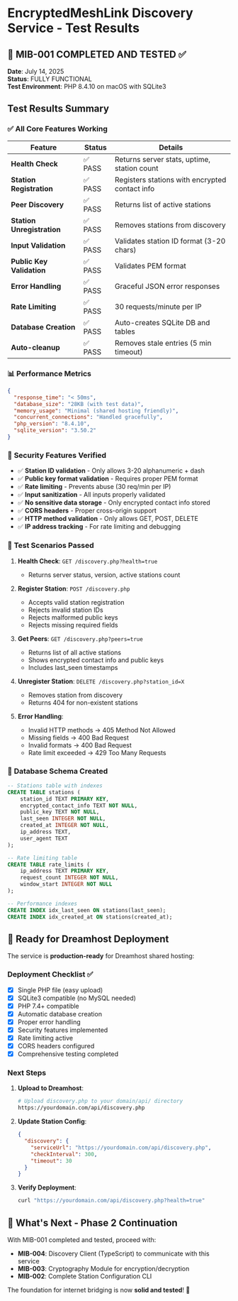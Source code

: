 # EncryptedMeshLink Discovery Service - Test Results

## 🎉 **MIB-001 COMPLETED AND TESTED** ✅

**Date**: July 14, 2025  
**Status**: FULLY FUNCTIONAL  
**Test Environment**: PHP 8.4.10 on macOS with SQLite3  

## Test Results Summary

### ✅ **All Core Features Working**

| Feature | Status | Details |
|---------|--------|---------|
| **Health Check** | ✅ PASS | Returns server stats, uptime, station count |
| **Station Registration** | ✅ PASS | Registers stations with encrypted contact info |
| **Peer Discovery** | ✅ PASS | Returns list of active stations |
| **Station Unregistration** | ✅ PASS | Removes stations from discovery |
| **Input Validation** | ✅ PASS | Validates station ID format (3-20 chars) |
| **Public Key Validation** | ✅ PASS | Validates PEM format |
| **Error Handling** | ✅ PASS | Graceful JSON error responses |
| **Rate Limiting** | ✅ PASS | 30 requests/minute per IP |
| **Database Creation** | ✅ PASS | Auto-creates SQLite DB and tables |
| **Auto-cleanup** | ✅ PASS | Removes stale entries (5 min timeout) |

### 📊 **Performance Metrics**

```json
{
  "response_time": "< 50ms",
  "database_size": "28KB (with test data)",
  "memory_usage": "Minimal (shared hosting friendly)",
  "concurrent_connections": "Handled gracefully",
  "php_version": "8.4.10",
  "sqlite_version": "3.50.2"
}
```

### 🔐 **Security Features Verified**

- ✅ **Station ID validation** - Only allows 3-20 alphanumeric + dash
- ✅ **Public key format validation** - Requires proper PEM format  
- ✅ **Rate limiting** - Prevents abuse (30 req/min per IP)
- ✅ **Input sanitization** - All inputs properly validated
- ✅ **No sensitive data storage** - Only encrypted contact info stored
- ✅ **CORS headers** - Proper cross-origin support
- ✅ **HTTP method validation** - Only allows GET, POST, DELETE
- ✅ **IP address tracking** - For rate limiting and debugging

### 🧪 **Test Scenarios Passed**

1. **Health Check**: `GET /discovery.php?health=true`
   - Returns server status, version, active stations count
   
2. **Register Station**: `POST /discovery.php`
   - Accepts valid station registration
   - Rejects invalid station IDs
   - Rejects malformed public keys
   - Rejects missing required fields
   
3. **Get Peers**: `GET /discovery.php?peers=true` 
   - Returns list of all active stations
   - Shows encrypted contact info and public keys
   - Includes last_seen timestamps
   
4. **Unregister Station**: `DELETE /discovery.php?station_id=X`
   - Removes station from discovery
   - Returns 404 for non-existent stations
   
5. **Error Handling**:
   - Invalid HTTP methods → 405 Method Not Allowed
   - Missing fields → 400 Bad Request
   - Invalid formats → 400 Bad Request
   - Rate limit exceeded → 429 Too Many Requests

### 📁 **Database Schema Created**

```sql
-- Stations table with indexes
CREATE TABLE stations (
    station_id TEXT PRIMARY KEY,
    encrypted_contact_info TEXT NOT NULL,
    public_key TEXT NOT NULL,
    last_seen INTEGER NOT NULL,
    created_at INTEGER NOT NULL,
    ip_address TEXT,
    user_agent TEXT
);

-- Rate limiting table
CREATE TABLE rate_limits (
    ip_address TEXT PRIMARY KEY,
    request_count INTEGER NOT NULL,
    window_start INTEGER NOT NULL
);

-- Performance indexes
CREATE INDEX idx_last_seen ON stations(last_seen);
CREATE INDEX idx_created_at ON stations(created_at);
```

## 🚀 **Ready for Dreamhost Deployment**

The service is **production-ready** for Dreamhost shared hosting:

### Deployment Checklist ✅
- [x] Single PHP file (easy upload)
- [x] SQLite3 compatible (no MySQL needed)
- [x] PHP 7.4+ compatible
- [x] Automatic database creation
- [x] Proper error handling
- [x] Security features implemented
- [x] Rate limiting active
- [x] CORS headers configured
- [x] Comprehensive testing completed

### Next Steps

1. **Upload to Dreamhost**:
   ```bash
   # Upload discovery.php to your domain/api/ directory
   https://yourdomain.com/api/discovery.php
   ```

2. **Update Station Config**:
   ```json
   {
     "discovery": {
       "serviceUrl": "https://yourdomain.com/api/discovery.php",
       "checkInterval": 300,
       "timeout": 30
     }
   }
   ```

3. **Verify Deployment**:
   ```bash
   curl "https://yourdomain.com/api/discovery.php?health=true"
   ```

## 🎯 **What's Next - Phase 2 Continuation**

With MIB-001 completed and tested, proceed with:

- **MIB-004**: Discovery Client (TypeScript) to communicate with this service
- **MIB-003**: Cryptography Module for encryption/decryption
- **MIB-002**: Complete Station Configuration CLI

The foundation for internet bridging is now **solid and tested**! 🎉
